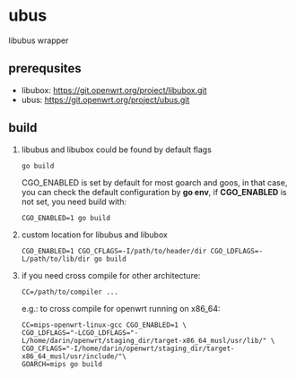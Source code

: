 # ubus
libubus wrapper

## prerequsites
- libubox: https://git.openwrt.org/project/libubox.git
- ubus: https://git.openwrt.org/project/ubus.git

## build

1. libubus and libubox could be found by default flags

    `go build`

    CGO_ENABLED is set by default for most goarch and goos, in that case,
    you can check the default configuration by **go env**, if **CGO_ENABLED**
    is not set, you need build with:

    `CGO_ENABLED=1 go build`

2. custom location for libubus and libubox

    `CGO_ENABLED=1 CGO_CFLAGS=-I/path/to/header/dir CGO_LDFLAGS=-L/path/to/lib/dir go build`

3. if you need cross compile for other architecture:

    `CC=/path/to/compiler ...`

    e.g.: to cross compile for openwrt running on x86_64:

    ```
    CC=mips-openwrt-linux-gcc CGO_ENABLED=1 \
    CGO_LDFLAGS="-LCGO_LDFLAGS="-L/home/darin/openwrt/staging_dir/target-x86_64_musl/usr/lib/" \
    CGO_CFLAGS="-I/home/darin/openwrt/staging_dir/target-x86_64_musl/usr/include/"\
    GOARCH=mips go build
    ```

